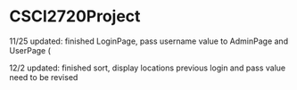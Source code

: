 # CSCI2720Project

11/25 updated: finished LoginPage, pass username value to AdminPage and UserPage (


12/2 updated: finished sort, display locations
previous login and pass value need to be revised
